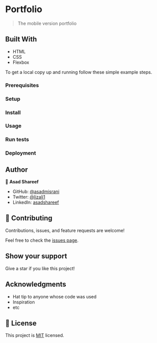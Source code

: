 

# Portfolio

> The mobile version portfolio


## Built With

- HTML
- CSS
- Flexbox




To get a local copy up and running follow these simple example steps.

### Prerequisites

### Setup

### Install

### Usage

### Run tests

### Deployment



## Author

👤 **Asad Shareef**

- GitHub: [@asadmisrani](https://github.com/asadmisrani)
- Twitter: [@lizali1](https://twitter.com/lizali1)
- LinkedIn: [asadshareef](https://linkedin.com/in/asadshareef)

## 🤝 Contributing

Contributions, issues, and feature requests are welcome!

Feel free to check the [issues page](../../issues/).

## Show your support

Give a star if you like this project!

## Acknowledgments

- Hat tip to anyone whose code was used
- Inspiration
- etc

## 📝 License

This project is [MIT](./LICENSE) licensed.

